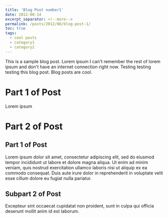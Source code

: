 ```yaml
---
title: 'Blog Post number1'
date: 2012-08-14
excerpt_separator: <!--more-->
permalink: /posts/2012/08/blog-post-1/
toc: true
tags:
  - cool posts
  - category1
  - category2
---
```


This is a sample blog post.  <!--more--> Lorem ipsum I can't remember the rest of lorem ipsum and don't have an internet connection right now. Testing testing testing this blog post. Blog posts are cool.



# Part 1 of Post
Lorem ipsum

# Part 2 of Post

## Part 1 of Post

Lorem ipsum dolor sit amet, consectetur adipiscing elit, sed do eiusmod tempor incididunt ut labore et dolore magna aliqua. Ut enim ad minim veniam, quis nostrud exercitation ullamco laboris nisi ut aliquip ex ea commodo consequat. Duis aute irure dolor in reprehenderit in voluptate velit esse cillum dolore eu fugiat nulla pariatur. 

## Subpart 2 of Post

Excepteur sint occaecat cupidatat non proident, sunt in culpa qui officia deserunt mollit anim id est laborum.



